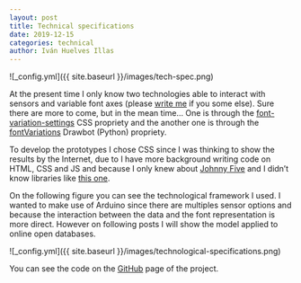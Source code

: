 ```yaml
---
layout: post
title: Technical specifications
date: 2019-12-15
categories: technical
author: Iván Huelves Illas
---
```

![_config.yml]({{ site.baseurl }}/images/tech-spec.png)

At the present time I only know two technologies able to interact with sensors and variable font axes (please [write me](mailto:sensorvariablefont@gmail.com) if you some else). Sure there are more to come, but in the mean time… One is through the [font-variation-settings](https://developer.mozilla.org/en-US/docs/Web/CSS/font-variation-settings) CSS propriety and the another one is through the [fontVariations](https://www.drawbot.com/content/text/textProperties.html) Drawbot (Python) propriety.

To develop the prototypes I chose CSS since I was thinking to show the results by the Internet, due to I have more background writing code on HTML, CSS and JS and because I only knew about [Johnny Five](http://johnny-five.io/) and I didn’t know libraries like [this one](https://pythonhosted.org/pyserial/).

On the following figure you can see the technological framework I used. I wanted to make use of Arduino since there are multiples sensor options and because the interaction between the data and the font representation is more direct. However on following posts I will show the model applied to online open databases.

![_config.yml]({{ site.baseurl }}/images/technological-specifications.png)

You can see the code on the [GitHub](https://github.com/ivan-huelves) page of the project.
